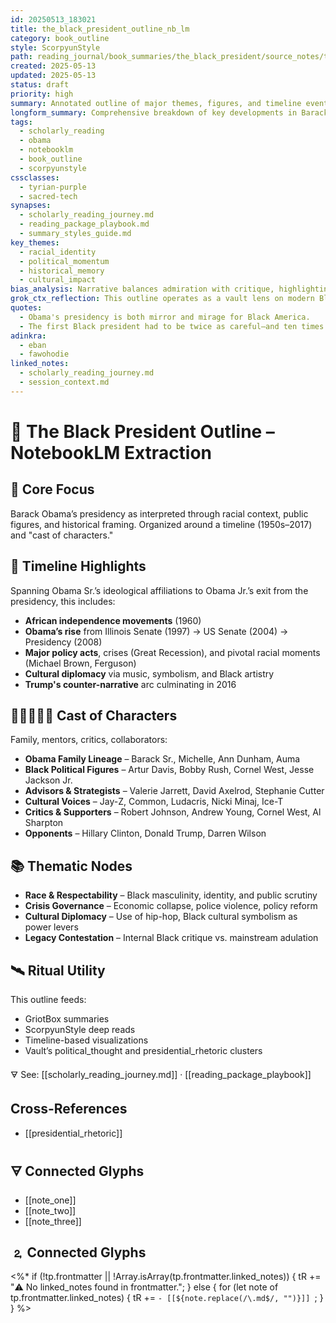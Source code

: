 ```yaml
---
id: 20250513_183021
title: the_black_president_outline_nb_lm
category: book_outline
style: ScorpyunStyle
path: reading_journal/book_summaries/the_black_president/source_notes/the_black_president_outline_nb_lm.md
created: 2025-05-13
updated: 2025-05-13
status: draft
priority: high
summary: Annotated outline of major themes, figures, and timeline events from "The Black President" by Claude A. Clegg III. Extracted from NotebookLM session for vault-grade scholarly synthesis.
longform_summary: Comprehensive breakdown of key developments in Barack Obama's rise to presidency, the sociopolitical contexts he operated in, and influential characters around him. Structured to support GriotBox-style summarization and ScorpyunStyle archival.
tags:
  - scholarly_reading
  - obama
  - notebooklm
  - book_outline
  - scorpyunstyle
cssclasses:
  - tyrian-purple
  - sacred-tech
synapses:
  - scholarly_reading_journey.md
  - reading_package_playbook.md
  - summary_styles_guide.md
key_themes:
  - racial_identity
  - political_momentum
  - historical_memory
  - cultural_impact
bias_analysis: Narrative balances admiration with critique, highlighting Black support for Obama while documenting tensions and strategic concessions under a racialized presidency.
grok_ctx_reflection: This outline operates as a vault lens on modern Black leadership, showing how power, visibility, and racial tension entwine in the first Black presidency. A seed for deeper dives into legacy politics.
quotes:
  - Obama's presidency is both mirror and mirage for Black America.
  - The first Black president had to be twice as careful—and ten times as strategic.
adinkra:
  - eban
  - fawohodie
linked_notes:
  - scholarly_reading_journey.md
  - session_context.md
---
```


# 🧠 **The Black President Outline – NotebookLM Extraction**

## 🔮 Core Focus
Barack Obama’s presidency as interpreted through racial context, public figures, and historical framing. Organized around a timeline (1950s–2017) and "cast of characters."

## 📆 Timeline Highlights
Spanning Obama Sr.’s ideological affiliations to Obama Jr.’s exit from the presidency, this includes:
- **African independence movements** (1960)
- **Obama’s rise** from Illinois Senate (1997) → US Senate (2004) → Presidency (2008)
- **Major policy acts**, crises (Great Recession), and pivotal racial moments (Michael Brown, Ferguson)
- **Cultural diplomacy** via music, symbolism, and Black artistry
- **Trump's counter-narrative** arc culminating in 2016

## 🧑🏽‍🤝‍🧑🏾 Cast of Characters
Family, mentors, critics, collaborators:
- **Obama Family Lineage** – Barack Sr., Michelle, Ann Dunham, Auma
- **Black Political Figures** – Artur Davis, Bobby Rush, Cornel West, Jesse Jackson Jr.
- **Advisors & Strategists** – Valerie Jarrett, David Axelrod, Stephanie Cutter
- **Cultural Voices** – Jay-Z, Common, Ludacris, Nicki Minaj, Ice-T
- **Critics & Supporters** – Robert Johnson, Andrew Young, Cornel West, Al Sharpton
- **Opponents** – Hillary Clinton, Donald Trump, Darren Wilson

## 📚 Thematic Nodes
- **Race & Respectability** – Black masculinity, identity, and public scrutiny
- **Crisis Governance** – Economic collapse, police violence, policy reform
- **Cultural Diplomacy** – Use of hip-hop, Black cultural symbolism as power levers
- **Legacy Contestation** – Internal Black critique vs. mainstream adulation

## 🛰️ Ritual Utility
This outline feeds:
- GriotBox summaries
- ScorpyunStyle deep reads
- Timeline-based visualizations
- Vault’s political_thought and presidential_rhetoric clusters

🜃 See: [[scholarly_reading_journey.md]] · [[reading_package_playbook]]

## Cross-References
- [[presidential_rhetoric]]

## 🜃 Connected Glyphs
- [[note_one]]
- [[note_two]]
- [[note_three]]
## 🄃 Connected Glyphs

<%*
if (!tp.frontmatter || !Array.isArray(tp.frontmatter.linked_notes)) {
  tR += "⚠️ No linked_notes found in frontmatter.";
} else {
  for (let note of tp.frontmatter.linked_notes) {
    tR += `- [[${note.replace(/\.md$/, "")}]]
`;
  }
}
%>
